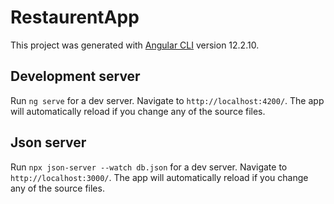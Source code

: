 # RestaurentApp

This project was generated with [Angular CLI](https://github.com/angular/angular-cli) version 12.2.10.

## Development server

Run `ng serve` for a dev server. Navigate to `http://localhost:4200/`. The app will automatically reload if you change any of the source files.

## Json server

Run `npx json-server --watch db.json` for a dev server. Navigate to `http://localhost:3000/`. The app will automatically reload if you change any of the source files.


